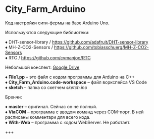 # City_Farm_Arduino

Код настройки сити-фермы на базе Arduino Uno. 

Используются следующие библиотеки:

♦ DHT-sensor-library / https://github.com/adafruit/DHT-sensor-library <br>
♦ MH-Z-CO2-Sensors / https://github.com/tobiasschuerg/MH-Z-CO2-Sensors <br>
♦ RTC / https://github.com/cvmanjoo/RTC

Небольшой конспект: [Google Drive](https://docs.google.com/document/d/1cDQXyRBJo9yiUTyEtSX7WBYH4Pq35oOjftM2cYVd6oY/)

♦ __File1.pp__ – это файл с кодом программы для Arduino на C++<br>
♦ **City_Farm_Arduino.code-workspace** – файл воркспейса VS Code<br>
♦ **sketch** – папка со скетчем *sketch.ino*<br>

Бренчи:

♦ **master** – оригинал. Сейчас он не полный.<br>
♦ **ViaCOM** – программа с вводом команд через COM-порт. В ней расписаны комментари для всего кода.<br>
♦ **With-Web** – программа с кодом WebServer. Не работает.<br>

+++
